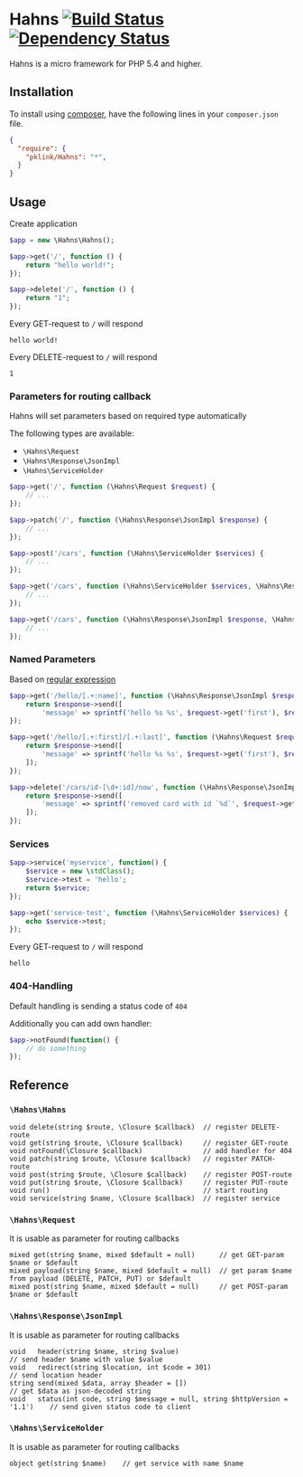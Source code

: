 # Hahns [![Build Status](https://travis-ci.org/pklink/Hahns.png?branch=master)](https://travis-ci.org/pklink/Hahns) [![Dependency Status](https://www.versioneye.com/user/projects/52b89440ec1375c3f500001b/badge.png)](https://www.versioneye.com/user/projects/52b89440ec1375c3f500001b)

Hahns is a micro framework for PHP 5.4 and higher.

## Installation

To install using [composer][1], have the following lines in your `composer.json` file.

```json
{
  "require": {
    "pklink/Hahns": "*",
  }
}
```

## Usage

Create application

```php
$app = new \Hahns\Hahns();
```


```php
$app->get('/', function () {
    return "hello world!";
});

$app->delete('/', function () {
    return "1";
});
```

Every GET-request to `/` will respond

```
hello world!
```

Every DELETE-request to `/` will respond

```
1
```

### Parameters for routing callback

Hahns will set parameters based on required type automatically

The following types are available:

* `\Hahns\Request`
* `\Hahns\Response\JsonImpl`
* `\Hahns\ServiceHolder`

```php
$app->get('/', function (\Hahns\Request $request) {
    // ...
});

$app->patch('/', function (\Hahns\Response\JsonImpl $response) {
    // ...
});

$app->post('/cars', function (\Hahns\ServiceHolder $services) {
    // ...
});

$app->get('/cars', function (\Hahns\ServiceHolder $services, \Hahns\Response\JsonImpl $response, \Hahns\Request $request) {
    // ...
});

$app->get('/cars', function (\Hahns\Response\JsonImpl $response, \Hahns\ServiceHolder $services) {
    // ...
});
```


### Named Parameters

Based on [regular expression][2]

```php
$app->get('/hello/[.+:name]', function (\Hahns\Response\JsonImpl $response, \Hahns\Request $request) {
	return $response->send([
		'message' => sprintf('hello %s %s', $request->get('first'), $request->get('last'))
});

$app->get('/hello/[.+:first]/[.+:last]', function (\Hahns\Request $request, \Hahns\Response\JsonImpl $response) {
	return $response->send([
		'message' => sprintf('hello %s %s', $request->get('first'), $request->get('last'))
	]);
});

$app->delete('/cars/id-[\d+:id]/now', function (\Hahns\Response\JsonImpl $response, \Hahns\Request $request) {
    return $response->send([
        'message' => sprintf('removed card with id `%d`', $request->get('id'))
    ]);
});
```

### Services

```php
$app->service('myservice', function() {
	$service = new \stdClass();
	$service->test = 'hello';
	return $service;
});

$app->get('service-test', function (\Hahns\ServiceHolder $services) {
	echo $service->test;
});
```

Every GET-request to `/` will respond

```
hello
```

### 404-Handling

Default handling is sending a status code of `404`

Additionally you can add own handler:

```php
$app->notFound(function() {
	// do something
});
```

## Reference

### `\Hahns\Hahns`

```
void delete(string $route, \Closure $callback)	// register DELETE-route
void get(string $route, \Closure $callback)		// register GET-route
void notFound(\Closure $callback)				// add handler for 404
void patch(string $route, \Closure $callback)	// register PATCH-route
void post(string $route, \Closure $callback)	// register POST-route
void put(string $route, \Closure $callback)		// register PUT-route
void run()										// start routing
void service(string $name, \Closure $callback)	// register service
```

### `\Hahns\Request`

It is usable as parameter for routing callbacks

```
mixed get(string $name, mixed $default = null)		// get GET-param $name or $default
mixed payload(string $name, mixed $default = null)	// get param $name from payload (DELETE, PATCH, PUT) or $default
mixed post(string $name, mixed $default = null)		// get POST-param $name or $default
```

### `\Hahns\Response\JsonImpl`

It is usable as parameter for routing callbacks

```
void   header(string $name, string $value)		                                // send header $name with value $value
void   redirect(string $location, int $code = 301)                              // send location header
string send(mixed $data, array $header = [])	                                // get $data as json-decoded string
void   status(int code, string $message = null, string $httpVersion = '1.1')    // send given status code to client
```


### `\Hahns\ServiceHolder`

It is usable as parameter for routing callbacks

```
object get(string $name)	// get service with name $name
```

[1]: http://getcomposer.org/
[2]: http://en.wikipedia.org/wiki/Regular_expression